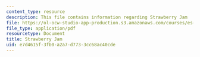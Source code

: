 ```yaml
---
content_type: resource
description: This file contains information regarding Strawberry Jam
file: https://ol-ocw-studio-app-production.s3.amazonaws.com/courses/es-287-kitchen-chemistry-spring-2009/e7d4615f3fb0a2a7d7733cc68ac40cde_MITES_287S09_read08.pdf
file_type: application/pdf
resourcetype: Document
title: Strawberry Jam
uid: e7d4615f-3fb0-a2a7-d773-3cc68ac40cde
---
```

